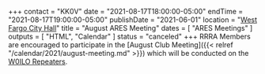 +++
contact = "KK0V"
date = "2021-08-17T18:00:00-05:00"
endTime = "2021-08-17T19:00:00-05:00"
publishDate = "2021-06-01"
location = "[West Fargo City Hall](/places/west-fargo-city-hall/)"
title = "August ARES Meeting"
dates = [ "ARES Meetings" ]
outputs = [ "HTML", "Calendar" ]
status = "canceled"
+++
RRRA Members are encouraged to participate in the 
[August Club Meeting]({{< relref "/calendar/2021/august-meeting.md" >}})
which will be conducted on the [W0ILO Repeaters](/radios/).

